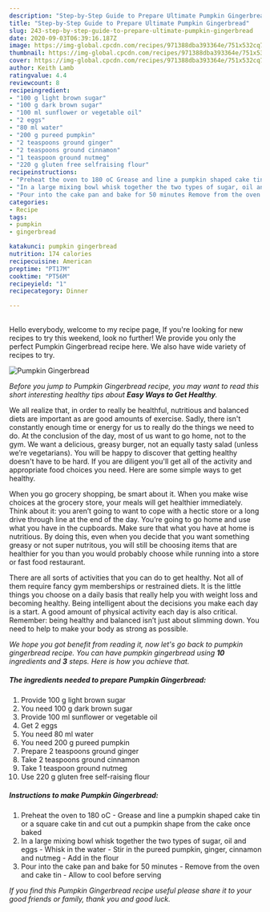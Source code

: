 ```yaml
---
description: "Step-by-Step Guide to Prepare Ultimate Pumpkin Gingerbread"
title: "Step-by-Step Guide to Prepare Ultimate Pumpkin Gingerbread"
slug: 243-step-by-step-guide-to-prepare-ultimate-pumpkin-gingerbread
date: 2020-09-03T06:39:16.187Z
image: https://img-global.cpcdn.com/recipes/971388dba393364e/751x532cq70/pumpkin-gingerbread-recipe-main-photo.jpg
thumbnail: https://img-global.cpcdn.com/recipes/971388dba393364e/751x532cq70/pumpkin-gingerbread-recipe-main-photo.jpg
cover: https://img-global.cpcdn.com/recipes/971388dba393364e/751x532cq70/pumpkin-gingerbread-recipe-main-photo.jpg
author: Keith Lamb
ratingvalue: 4.4
reviewcount: 8
recipeingredient:
- "100 g light brown sugar"
- "100 g dark brown sugar"
- "100 ml sunflower or vegetable oil"
- "2 eggs"
- "80 ml water"
- "200 g pureed pumpkin"
- "2 teaspoons ground ginger"
- "2 teaspoons ground cinnamon"
- "1 teaspoon ground nutmeg"
- "220 g gluten free selfraising flour"
recipeinstructions:
- "Preheat the oven to 180 oC Grease and line a pumpkin shaped cake tin or a square cake tin and cut out a pumpkin shape from the cake once baked"
- "In a large mixing bowl whisk together the two types of sugar, oil and eggs Whisk in the water Stir in the pureed pumpkin, ginger, cinnamon and nutmeg Add in the flour"
- "Pour into the cake pan and bake for 50 minutes Remove from the oven and cake tin Allow to cool before serving"
categories:
- Recipe
tags:
- pumpkin
- gingerbread

katakunci: pumpkin gingerbread 
nutrition: 174 calories
recipecuisine: American
preptime: "PT17M"
cooktime: "PT56M"
recipeyield: "1"
recipecategory: Dinner

---
```

<br>
Hello everybody, welcome to my recipe page, If you're looking for new recipes to try this weekend, look no further! We provide you only the perfect Pumpkin Gingerbread recipe here. We also have wide variety of recipes to try.
<br>


![Pumpkin Gingerbread](https://img-global.cpcdn.com/recipes/971388dba393364e/751x532cq70/pumpkin-gingerbread-recipe-main-photo.jpg)

<i>Before you jump to Pumpkin Gingerbread recipe, you may want to read this short interesting healthy tips about <strong>Easy Ways to Get Healthy</strong>.</i>

We all realize that, in order to really be healthful, nutritious and balanced diets are important as are good amounts of exercise. Sadly, there isn't constantly enough time or energy for us to really do the things we need to do. At the conclusion of the day, most of us want to go home, not to the gym. We want a delicious, greasy burger, not an equally tasty salad (unless we’re vegetarians). You will be happy to discover that getting healthy doesn't have to be hard. If you are diligent you'll get all of the activity and appropriate food choices you need. Here are some simple ways to get healthy.

When you go grocery shopping, be smart about it. When you make wise choices at the grocery store, your meals will get healthier immediately. Think about it: you aren’t going to want to cope with a hectic store or a long drive through line at the end of the day. You’re going to go home and use what you have in the cupboards. Make sure that what you have at home is nutritious. By doing this, even when you decide that you want something greasy or not super nutritous, you will still be choosing items that are healthier for you than you would probably choose while running into a store or fast food restaurant.

There are all sorts of activities that you can do to get healthy. Not all of them require fancy gym memberships or restrained diets. It is the little things you choose on a daily basis that really help you with weight loss and becoming healthy. Being intelligent about the decisions you make each day is a start. A good amount of physical activity each day is also critical. Remember: being healthy and balanced isn’t just about slimming down. You need to help to make your body as strong as possible. 


<i>We hope you got benefit from reading it, now let's go back to pumpkin gingerbread recipe. You can have pumpkin gingerbread using <strong>10</strong> ingredients and <strong>3</strong> steps. Here is how you achieve that.
</i>

##### The ingredients needed to prepare Pumpkin Gingerbread:

1. Provide 100 g light brown sugar
1. You need 100 g dark brown sugar
1. Provide 100 ml sunflower or vegetable oil
1. Get 2 eggs
1. You need 80 ml water
1. You need 200 g pureed pumpkin
1. Prepare 2 teaspoons ground ginger
1. Take 2 teaspoons ground cinnamon
1. Take 1 teaspoon ground nutmeg
1. Use 220 g gluten free self-raising flour


##### Instructions to make Pumpkin Gingerbread:

1. Preheat the oven to 180 oC - Grease and line a pumpkin shaped cake tin or a square cake tin and cut out a pumpkin shape from the cake once baked
1. In a large mixing bowl whisk together the two types of sugar, oil and eggs - Whisk in the water - Stir in the pureed pumpkin, ginger, cinnamon and nutmeg - Add in the flour
1. Pour into the cake pan and bake for 50 minutes - Remove from the oven and cake tin - Allow to cool before serving


<i>If you find this Pumpkin Gingerbread recipe useful please share it to your good friends or family, thank you and good luck.</i>
